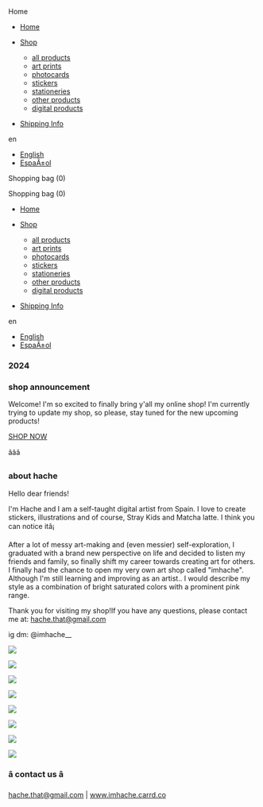  Home
 

* [Home](/)
* [Shop](/shop)

  + [all products](/all-products)
  + [art prints](/art-prints)
  + [photocards](/photocards)
  + [stickers](/stickers)
  + [stationeries](/stationeries)
  + [other products](/other-products)
  + [digital products](/digital-products)
* [Shipping Info](/shipping-info)

en

* [English](/)
* [EspaÃ±ol](/es)

Shopping bag (0)

Shopping bag (0)

* [Home](/)
* [Shop](/shop)

  + [all products](/all-products)
  + [art prints](/art-prints)
  + [photocards](/photocards)
  + [stickers](/stickers)
  + [stationeries](/stationeries)
  + [other products](/other-products)
  + [digital products](/digital-products)
* [Shipping Info](/shipping-info)

en

* [English](/)
* [EspaÃ±ol](/es)

### 2024

### shop announcement

Welcome! I'm so excited to finally bring y'all my online shop! I'm currently trying to update my shop, so please, stay tuned for the new upcoming products!

[SHOP NOW](https://www.imhache.com/all-products)

âââ

### about hache

Hello dear friends!

I'm Hache and I am a self-taught digital artist from Spain. I love to create stickers, illustrations and of course, Stray Kids and Matcha latte. I think you can notice itâ¡

After a lot of messy art-making and (even messier) self-exploration, I graduated with a brand new perspective on life and decided to listen my friends and family, so finally shift my career towards creating art for others. I finally had the chance to open my very own art shop called "imhache". Although I'm still learning and improving as an artist.. I would describe my style as a combination of bright saturated colors with a prominent pink range.

Thank you for visiting my shop!If you have any questions, please contact me at: hache.that@gmail.com

ig dm: @imhache\_\_

![](https://assets.zyrosite.com/cdn-cgi/image/format=auto,w=153,h=150,fit=crop/A0x208jNK3uZ3xNe/img_7383-dWxGXOp56pH4pvaG.JPG)

![](https://assets.zyrosite.com/cdn-cgi/image/format=auto,w=117,h=97,fit=crop/A0x208jNK3uZ3xNe/img_7383-dWxGXOp56pH4pvaG.JPG)

![](https://assets.zyrosite.com/cdn-cgi/image/format=auto,w=271,h=249,fit=crop,trim=51.95571955719557;0;51.95571955719557;0/A0x208jNK3uZ3xNe/img_7959-mjE0BlkQR4iGKlVN.JPG)

![](https://assets.zyrosite.com/cdn-cgi/image/format=auto,w=328,h=300,fit=crop,trim=54.63414634146342;0;54.63414634146342;0/A0x208jNK3uZ3xNe/img_7959-mjE0BlkQR4iGKlVN.JPG)

![](https://assets.zyrosite.com/cdn-cgi/image/format=auto,w=269,h=249,fit=crop/A0x208jNK3uZ3xNe/img_7958-mv09NOybJ8cQqKkX.JPG)

![](https://assets.zyrosite.com/cdn-cgi/image/format=auto,w=328,h=300,fit=crop/A0x208jNK3uZ3xNe/img_7958-mv09NOybJ8cQqKkX.JPG)

![](https://assets.zyrosite.com/cdn-cgi/image/format=auto,w=269,h=249,fit=crop/A0x208jNK3uZ3xNe/img_7957-mxB0WL1weztVLxj7.jpg)

![](https://assets.zyrosite.com/cdn-cgi/image/format=auto,w=328,h=300,fit=crop/A0x208jNK3uZ3xNe/img_7957-mxB0WL1weztVLxj7.jpg)

### â contact us â

hache.that@gmail.com | www.imhache.carrd.co

 